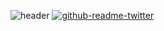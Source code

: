 ![header](https://capsule-render.vercel.app/api?type=waving&text=Hello&color=auto)
[![github-readme-twitter](https://github-readme-twitter.gazf.vercel.app/api?id=elonmusk&layout=wide)](https://github.com/gazf/github-readme-twitter)

